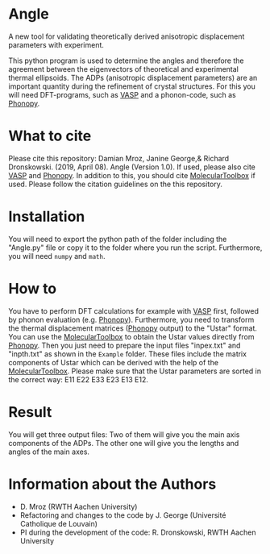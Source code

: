 # Angle
A new tool for validating theoretically derived anisotropic displacement parameters with experiment.

This python program is used to determine the angles and therefore the agreement between the eigenvectors of theoretical and experimental thermal ellipsoids. The ADPs (anisotropic displacement parameters) are an important quantity during the refinement of crystal structures. 
For this you will need DFT-programs, such as [VASP](https://www.vasp.at/) and a phonon-code, such as [Phonopy](https://github.com/atztogo/phonopy).

# What to cite
Please cite this repository: Damian Mroz, Janine George,& Richard Dronskowski. (2019, April 08). Angle (Version 1.0).
If used, please also cite [VASP](https://www.vasp.at/) and [Phonopy](https://github.com/atztogo/phonopy).
In addition to this, you should cite [MolecularToolbox](https://github.com/JaGeo/MolecularToolbox) if used. Please follow the citation guidelines on the this repository.

# Installation
You will need to export the python path of the folder including the "Angle.py" file or copy it to the folder where you run the script. Furthermore, you will need `numpy` and `math`.

# How to
You have to perform DFT calculations for example with [VASP](https://www.vasp.at/) first, followed by phonon evaluation (e.g. [Phonopy](https://github.com/atztogo/phonopy)). Furthermore, you need to transform the thermal displacement matrices ([Phonopy](https://github.com/atztogo/phonopy) output) to the "Ustar" format. You can use the [MolecularToolbox](https://github.com/JaGeo/MolecularToolbox) to obtain the Ustar values directly from [Phonopy](https://github.com/atztogo/phonopy).
Then you just need to prepare the input files "inpex.txt" and "inpth.txt" as shown in the `Example` folder. These files include the matrix components of Ustar which can be derived with the help of the [MolecularToolbox](https://github.com/JaGeo/MolecularToolbox). Please make sure that the Ustar parameters are sorted in the correct way: E11 E22 E33 E23 E13 E12.

# Result
You will get three output files: Two of them will give you the main axis components of the ADPs. The other one will give you the lengths and angles of the main axes.

# Information about the Authors
* D. Mroz (RWTH Aachen University)
* Refactoring and changes to the code by J. George (Université Catholique de Louvain)
* PI during the development of the code: R. Dronskowski, RWTH Aachen University


